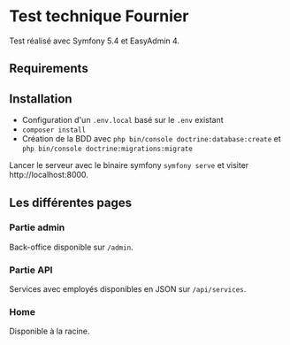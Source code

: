 # Test technique Fournier

Test réalisé avec Symfony 5.4 et EasyAdmin 4.

## Requirements

## Installation

- Configuration d'un ``.env.local`` basé sur le ``.env`` existant
- ``composer install``
- Création de la BDD avec ``php bin/console doctrine:database:create`` et ``php bin/console doctrine:migrations:migrate``

Lancer le serveur avec le binaire symfony ``symfony serve`` et visiter http://localhost:8000.


## Les différentes pages

### Partie admin

Back-office disponible sur ``/admin``.

### Partie API

Services avec employés disponibles en JSON sur ``/api/services``.

### Home

Disponible à la racine.

